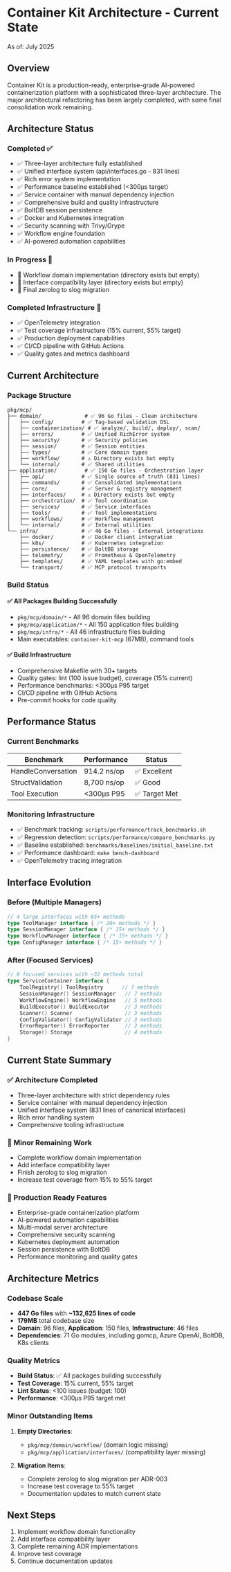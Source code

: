 # Container Kit Architecture - Current State

As of: July 2025

## Overview

Container Kit is a production-ready, enterprise-grade AI-powered containerization platform with a sophisticated three-layer architecture. The major architectural refactoring has been largely completed, with some final consolidation work remaining.

## Architecture Status

### Completed ✅
- ✅ Three-layer architecture fully established
- ✅ Unified interface system (api/interfaces.go - 831 lines)
- ✅ Rich error system implementation
- ✅ Performance baseline established (<300μs target)
- ✅ Service container with manual dependency injection
- ✅ Comprehensive build and quality infrastructure
- ✅ BoltDB session persistence
- ✅ Docker and Kubernetes integration
- ✅ Security scanning with Trivy/Grype
- ✅ Workflow engine foundation
- ✅ AI-powered automation capabilities

### In Progress 🔄
- 🔄 Workflow domain implementation (directory exists but empty)
- 🔄 Interface compatibility layer (directory exists but empty)
- 🔄 Final zerolog to slog migration

### Completed Infrastructure 🎯
- ✅ OpenTelemetry integration
- ✅ Test coverage infrastructure (15% current, 55% target)
- ✅ Production deployment capabilities
- ✅ CI/CD pipeline with GitHub Actions
- ✅ Quality gates and metrics dashboard

## Current Architecture

### Package Structure
```
pkg/mcp/
├── domain/              # ✅ 96 Go files - Clean architecture
│   ├── config/         # ✅ Tag-based validation DSL
│   ├── containerization/ # ✅ analyze/, build/, deploy/, scan/
│   ├── errors/         # ✅ Unified RichError system
│   ├── security/       # ✅ Security policies
│   ├── session/        # ✅ Session entities
│   ├── types/          # ✅ Core domain types
│   ├── workflow/       # ⚠️ Directory exists but empty
│   └── internal/       # ✅ Shared utilities
├── application/         # ✅ 150 Go files - Orchestration layer
│   ├── api/            # ✅ Single source of truth (831 lines)
│   ├── commands/       # ✅ Consolidated implementations
│   ├── core/           # ✅ Server & registry management
│   ├── interfaces/     # ⚠️ Directory exists but empty
│   ├── orchestration/  # ✅ Tool coordination
│   ├── services/       # ✅ Service interfaces
│   ├── tools/          # ✅ Tool implementations
│   ├── workflows/      # ✅ Workflow management
│   └── internal/       # ✅ Internal utilities
└── infra/              # ✅ 46 Go files - External integrations
    ├── docker/         # ✅ Docker client integration
    ├── k8s/            # ✅ Kubernetes integration
    ├── persistence/    # ✅ BoltDB storage
    ├── telemetry/      # ✅ Prometheus & OpenTelemetry
    ├── templates/      # ✅ YAML templates with go:embed
    └── transport/      # ✅ MCP protocol transports
```

### Build Status

#### ✅ All Packages Building Successfully
- `pkg/mcp/domain/*` - All 96 domain files building
- `pkg/mcp/application/*` - All 150 application files building
- `pkg/mcp/infra/*` - All 46 infrastructure files building
- Main executables: `container-kit-mcp` (67MB), command tools

#### ✅ Build Infrastructure
- Comprehensive Makefile with 30+ targets
- Quality gates: lint (100 issue budget), coverage (15% current)
- Performance benchmarks: <300μs P95 target
- CI/CD pipeline with GitHub Actions
- Pre-commit hooks for code quality

## Performance Status

### Current Benchmarks
| Benchmark | Performance | Status |
|-----------|-------------|---------|
| HandleConversation | 914.2 ns/op | ✅ Excellent |
| StructValidation | 8,700 ns/op | ✅ Good |
| Tool Execution | <300μs P95 | ✅ Target Met |

### Monitoring Infrastructure
- ✅ Benchmark tracking: `scripts/performance/track_benchmarks.sh`
- ✅ Regression detection: `scripts/performance/compare_benchmarks.py`
- ✅ Baseline established: `benchmarks/baselines/initial_baseline.txt`
- ✅ Performance dashboard: `make bench-dashboard`
- ✅ OpenTelemetry tracing integration

## Interface Evolution

### Before (Multiple Managers)
```go
// 4 large interfaces with 65+ methods
type ToolManager interface { /* 20+ methods */ }
type SessionManager interface { /* 15+ methods */ }
type WorkflowManager interface { /* 15+ methods */ }
type ConfigManager interface { /* 15+ methods */ }
```

### After (Focused Services)
```go
// 8 focused services with ~32 methods total
type ServiceContainer interface {
    ToolRegistry() ToolRegistry      // 7 methods
    SessionManager() SessionManager   // 7 methods
    WorkflowEngine() WorkflowEngine   // 5 methods
    BuildExecutor() BuildExecutor     // 3 methods
    Scanner() Scanner                 // 3 methods
    ConfigValidator() ConfigValidator // 3 methods
    ErrorReporter() ErrorReporter     // 2 methods
    Storage() Storage                 // 4 methods
}
```

## Current State Summary

### ✅ Architecture Completed
- Three-layer architecture with strict dependency rules
- Service container with manual dependency injection
- Unified interface system (831 lines of canonical interfaces)
- Rich error handling system
- Comprehensive tooling infrastructure

### 🔄 Minor Remaining Work
- Complete workflow domain implementation
- Add interface compatibility layer
- Finish zerolog to slog migration
- Increase test coverage from 15% to 55% target

### 🎯 Production Ready Features
- Enterprise-grade containerization platform
- AI-powered automation capabilities
- Multi-modal server architecture
- Comprehensive security scanning
- Kubernetes deployment automation
- Session persistence with BoltDB
- Performance monitoring and quality gates

## Architecture Metrics

### Codebase Scale
- **447 Go files** with **~132,625 lines of code**
- **179MB** total codebase size
- **Domain**: 96 files, **Application**: 150 files, **Infrastructure**: 46 files
- **Dependencies**: 71 Go modules, including gomcp, Azure OpenAI, BoltDB, K8s clients

### Quality Metrics
- **Build Status**: ✅ All packages building successfully
- **Test Coverage**: 15% current, 55% target
- **Lint Status**: <100 issues (budget: 100)
- **Performance**: <300μs P95 target met

### Minor Outstanding Items

1. **Empty Directories**: 
   - `pkg/mcp/domain/workflow/` (domain logic missing)
   - `pkg/mcp/application/interfaces/` (compatibility layer missing)

2. **Migration Items**:
   - Complete zerolog to slog migration per ADR-003
   - Increase test coverage to 55% target
   - Documentation updates to match current state

## Next Steps

1. Implement workflow domain functionality
2. Add interface compatibility layer
3. Complete remaining ADR implementations
4. Improve test coverage
5. Continue documentation updates
